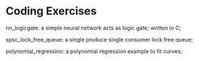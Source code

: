 # Coding Exercises

nn_logicgate: a simple neural network acts as logic gate; written in C;

spsc_lock_free_queue: a single produce single consumer lock free queue;

polynomial_regressino: a polynomial regression example to fit curves;
